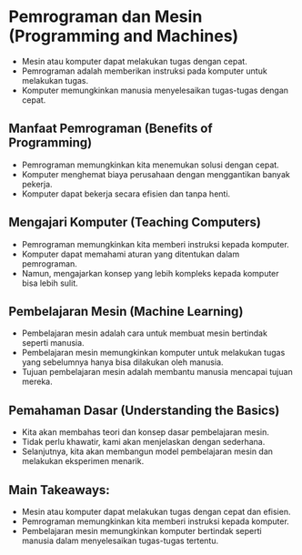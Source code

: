 # Pemrograman dan Mesin (Programming and Machines)

- Mesin atau komputer dapat melakukan tugas dengan cepat.
- Pemrograman adalah memberikan instruksi pada komputer untuk melakukan tugas.
- Komputer memungkinkan manusia menyelesaikan tugas-tugas dengan cepat.

## Manfaat Pemrograman (Benefits of Programming)

- Pemrograman memungkinkan kita menemukan solusi dengan cepat.
- Komputer menghemat biaya perusahaan dengan menggantikan banyak pekerja.
- Komputer dapat bekerja secara efisien dan tanpa henti.

## Mengajari Komputer (Teaching Computers)

- Pemrograman memungkinkan kita memberi instruksi kepada komputer.
- Komputer dapat memahami aturan yang ditentukan dalam pemrograman.
- Namun, mengajarkan konsep yang lebih kompleks kepada komputer bisa lebih sulit.

## Pembelajaran Mesin (Machine Learning)

- Pembelajaran mesin adalah cara untuk membuat mesin bertindak seperti manusia.
- Pembelajaran mesin memungkinkan komputer untuk melakukan tugas yang sebelumnya hanya bisa dilakukan oleh manusia.
- Tujuan pembelajaran mesin adalah membantu manusia mencapai tujuan mereka.

## Pemahaman Dasar (Understanding the Basics)

- Kita akan membahas teori dan konsep dasar pembelajaran mesin.
- Tidak perlu khawatir, kami akan menjelaskan dengan sederhana.
- Selanjutnya, kita akan membangun model pembelajaran mesin dan melakukan eksperimen menarik.

## Main Takeaways:

- Mesin atau komputer dapat melakukan tugas dengan cepat dan efisien.
- Pemrograman memungkinkan kita memberi instruksi kepada komputer.
- Pembelajaran mesin memungkinkan komputer bertindak seperti manusia dalam menyelesaikan tugas-tugas tertentu.